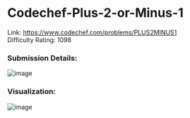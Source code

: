 # Codechef-Plus-2-or-Minus-1
Link: https://www.codechef.com/problems/PLUS2MINUS1  
Difficulty Rating: 1098
### Submission Details:
![image](https://github.com/mgalang229/Codechef-Plus-2-or-Minus-1/assets/51401355/1e64dafb-2fb8-468d-affe-1af6a042e7ab)
### Visualization:
![image](https://github.com/mgalang229/Codechef-Plus-2-or-Minus-1/assets/51401355/8c5662a7-0e59-480d-9542-f1b1faf87bef)

